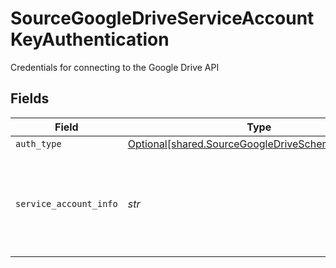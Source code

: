 # SourceGoogleDriveServiceAccountKeyAuthentication

Credentials for connecting to the Google Drive API


## Fields

| Field                                                                                                                                                                                              | Type                                                                                                                                                                                               | Required                                                                                                                                                                                           | Description                                                                                                                                                                                        |
| -------------------------------------------------------------------------------------------------------------------------------------------------------------------------------------------------- | -------------------------------------------------------------------------------------------------------------------------------------------------------------------------------------------------- | -------------------------------------------------------------------------------------------------------------------------------------------------------------------------------------------------- | -------------------------------------------------------------------------------------------------------------------------------------------------------------------------------------------------- |
| `auth_type`                                                                                                                                                                                        | [Optional[shared.SourceGoogleDriveSchemasAuthType]](../../models/shared/sourcegoogledriveschemasauthtype.md)                                                                                       | :heavy_minus_sign:                                                                                                                                                                                 | N/A                                                                                                                                                                                                |
| `service_account_info`                                                                                                                                                                             | *str*                                                                                                                                                                                              | :heavy_check_mark:                                                                                                                                                                                 | The JSON key of the service account to use for authorization. Read more <a href="https://cloud.google.com/iam/docs/creating-managing-service-account-keys#creating_service_account_keys">here</a>. |
